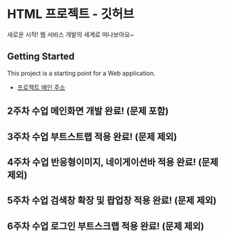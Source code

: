 # HTML 프로젝트 - 깃허브
새로운 시작! 웹 서비스 개발의 세계로 떠나보아요~
## Getting Started
This project is a starting point for a Web application.
- [프로젝트 메인 주소](https://github.com/jaewoo-926/web_main/blob/main/Index.html)
## 2주차 수업 메인화면 개발 완료! (문제 포함)
## 3주차 수업 부트스트랩 적용 완료! (문제 제외)
## 4주차 수업 반응형이미지, 네이게이션바 적용 완료! (문제 제외)
## 5주차 수업 검색창 확장 및 팝업창 적용 완료! (문제 제외)
## 6주차 수업 로그인 부트스크랩 적용 완료! (문제 제외)

